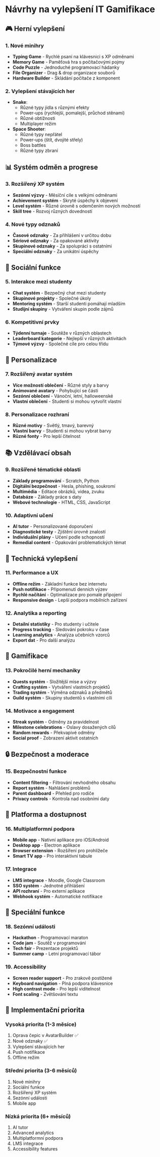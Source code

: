 # Návrhy na vylepšení IT Gamifikace

## 🎮 Herní vylepšení

### 1. Nové minihry
- **Typing Game** - Rychlé psaní na klávesnici s XP odměnami
- **Memory Game** - Paměťová hra s počítačovými pojmy
- **Code Puzzle** - Jednoduché programovací hádanky
- **File Organizer** - Drag & drop organizace souborů
- **Hardware Builder** - Skládání počítače z komponent

### 2. Vylepšení stávajících her
- **Snake**: 
  - Různé typy jídla s různými efekty
  - Power-ups (rychlejší, pomalejší, průchod stěnami)
  - Různé obtížnosti
  - Multiplayer režim
- **Space Shooter**:
  - Různé typy nepřátel
  - Power-ups (štít, dvojité střely)
  - Boss battles
  - Různé typy zbraní

## 📊 Systém odměn a progrese

### 3. Rozšířený XP systém
- **Sezónní výzvy** - Měsíční cíle s velkými odměnami
- **Achievement systém** - Skryté úspěchy k objevení
- **Level systém** - Různé úrovně s odemčením nových možností
- **Skill tree** - Rozvoj různých dovedností

### 4. Nové typy odznaků
- **Časové odznaky** - Za přihlášení v určitou dobu
- **Sériové odznaky** - Za opakované aktivity
- **Skupinové odznaky** - Za spolupráci s ostatními
- **Speciální odznaky** - Za unikátní úspěchy

## 👥 Sociální funkce

### 5. Interakce mezi studenty
- **Chat systém** - Bezpečný chat mezi studenty
- **Skupinové projekty** - Společné úkoly
- **Mentoring systém** - Starší studenti pomáhají mladším
- **Studijní skupiny** - Vytváření skupin podle zájmů

### 6. Kompetitivní prvky
- **Týdenní turnaje** - Soutěže v různých oblastech
- **Leaderboard kategorie** - Nejlepší v různých aktivitách
- **Týmové výzvy** - Společné cíle pro celou třídu

## 🎨 Personalizace

### 7. Rozšířený avatar systém
- **Více možností oblečení** - Různé styly a barvy
- **Animované avatary** - Pohybující se části
- **Sezónní oblečení** - Vánoční, letní, halloweenské
- **Vlastní oblečení** - Studenti si mohou vytvořit vlastní

### 8. Personalizace rozhraní
- **Různé motivy** - Světlý, tmavý, barevný
- **Vlastní barvy** - Studenti si mohou vybrat barvy
- **Různé fonty** - Pro lepší čitelnost

## 📚 Vzdělávací obsah

### 9. Rozšířené tématické oblasti
- **Základy programování** - Scratch, Python
- **Digitální bezpečnost** - Hesla, phishing, soukromí
- **Multimédia** - Editace obrázků, videa, zvuku
- **Databáze** - Základy práce s daty
- **Webové technologie** - HTML, CSS, JavaScript

### 10. Adaptivní učení
- **AI tutor** - Personalizované doporučení
- **Diagnostické testy** - Zjištění úrovně znalostí
- **Individuální plány** - Učení podle schopností
- **Remedial content** - Opakování problematických témat

## 🔧 Technická vylepšení

### 11. Performance a UX
- **Offline režim** - Základní funkce bez internetu
- **Push notifikace** - Připomenutí denních výzev
- **Rychlé načítání** - Optimalizace pro pomalé připojení
- **Responsive design** - Lepší podpora mobilních zařízení

### 12. Analytika a reporting
- **Detailní statistiky** - Pro studenty i učitele
- **Progress tracking** - Sledování pokroku v čase
- **Learning analytics** - Analýza učebních vzorců
- **Export dat** - Pro další analýzu

## 🎯 Gamifikace

### 13. Pokročilé herní mechaniky
- **Quests systém** - Složitější mise a výzvy
- **Crafting systém** - Vytváření vlastních projektů
- **Trading systém** - Výměna odznaků a předmětů
- **Guild systém** - Skupiny studentů s vlastními cíli

### 14. Motivace a engagement
- **Streak systém** - Odměny za pravidelnost
- **Milestone celebrations** - Oslavy dosažených cílů
- **Random rewards** - Překvapivé odměny
- **Social proof** - Zobrazení aktivit ostatních

## 🔒 Bezpečnost a moderace

### 15. Bezpečnostní funkce
- **Content filtering** - Filtrování nevhodného obsahu
- **Report systém** - Nahlášení problémů
- **Parent dashboard** - Přehled pro rodiče
- **Privacy controls** - Kontrola nad osobními daty

## 📱 Platforma a dostupnost

### 16. Multiplatformní podpora
- **Mobile app** - Nativní aplikace pro iOS/Android
- **Desktop app** - Electron aplikace
- **Browser extension** - Rozšíření pro prohlížeče
- **Smart TV app** - Pro interaktivní tabule

### 17. Integrace
- **LMS integrace** - Moodle, Google Classroom
- **SSO systém** - Jednotné přihlášení
- **API rozhraní** - Pro externí aplikace
- **Webhook systém** - Automatické notifikace

## 🎪 Speciální funkce

### 18. Sezónní události
- **Hackathon** - Programovací maraton
- **Code jam** - Soutěž v programování
- **Tech fair** - Prezentace projektů
- **Summer camp** - Letní programovací tábor

### 19. Accessibility
- **Screen reader support** - Pro zrakově postižené
- **Keyboard navigation** - Plná podpora klávesnice
- **High contrast mode** - Pro lepší viditelnost
- **Font scaling** - Zvětšování textu

## 🚀 Implementační priorita

### Vysoká priorita (1-3 měsíce)
1. Oprava čepic v AvatarBuilder ✅
2. Nové odznaky ✅
3. Vylepšení stávajících her
4. Push notifikace
5. Offline režim

### Střední priorita (3-6 měsíců)
1. Nové minihry
2. Sociální funkce
3. Rozšířený XP systém
4. Sezónní události
5. Mobile app

### Nízká priorita (6+ měsíců)
1. AI tutor
2. Advanced analytics
3. Multiplatformní podpora
4. LMS integrace
5. Accessibility features 